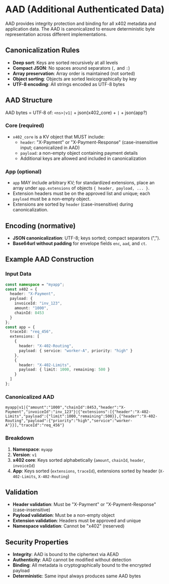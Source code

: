 # AAD (Additional Authenticated Data)

AAD provides integrity protection and binding for all x402 metadata and application data. The AAD is canonicalized to ensure deterministic byte representation across different implementations.

## Canonicalization Rules

- **Deep sort**: Keys are sorted recursively at all levels
- **Compact JSON**: No spaces around separators (`,` and `:`)
- **Array preservation**: Array order is maintained (not sorted)
- **Object sorting**: Objects are sorted lexicographically by key
- **UTF-8 encoding**: All strings encoded as UTF-8 bytes

## AAD Structure

AAD bytes = UTF‑8 of: `<ns>|v1|` + json(x402_core) + `|` + json(app?)

### Core (required)

- `x402_core` is a KV object that MUST include:
  - `header`: "X-Payment" or "X-Payment-Response" (case-insensitive input; canonicalized in AAD)
  - `payload`: a non-empty object containing payment details
  - Additional keys are allowed and included in canonicalization

### App (optional)

- `app` MAY include arbitrary KV; for standardized extensions, place an array under `app.extensions` of objects `{ header, payload, ... }`.
- Extension headers must be on the approved list and unique; each `payload` must be a non-empty object.
- Extensions are sorted by `header` (case-insensitive) during canonicalization.

## Encoding (normative)

- **JSON canonicalization**: UTF-8; keys sorted; compact separators (",").
- **Base64url without padding** for envelope fields `enc`, `aad`, and `ct`.

## Example AAD Construction

### Input Data

```typescript
const namespace = "myapp";
const x402 = {
  header: "X-Payment",
  payload: {
    invoiceId: "inv_123",
    amount: "1000",
    chainId: 8453
  }
};
const app = {
  traceId: "req_456",
  extensions: [
    {
      header: "X-402-Routing",
      payload: { service: "worker-A", priority: "high" }
    },
    {
      header: "X-402-Limits", 
      payload: { limit: 1000, remaining: 500 }
    }
  ]
};
```

### Canonicalized AAD

```
myapp|v1|{"amount":"1000","chainId":8453,"header":"X-Payment","invoiceId":"inv_123"}|{"extensions":[{"header":"X-402-Limits","payload":{"limit":1000,"remaining":500}},{"header":"X-402-Routing","payload":{"priority":"high","service":"worker-A"}}],"traceId":"req_456"}
```

### Breakdown

1. **Namespace**: `myapp`
2. **Version**: `v1`
3. **x402 core**: Keys sorted alphabetically (`amount`, `chainId`, `header`, `invoiceId`)
4. **App**: Keys sorted (`extensions`, `traceId`), extensions sorted by header (`X-402-Limits`, `X-402-Routing`)

## Validation

- **Header validation**: Must be "X-Payment" or "X-Payment-Response" (case-insensitive)
- **Payload validation**: Must be a non-empty object
- **Extension validation**: Headers must be approved and unique
- **Namespace validation**: Cannot be "x402" (reserved)

## Security Properties

- **Integrity**: AAD is bound to the ciphertext via AEAD
- **Authenticity**: AAD cannot be modified without detection
- **Binding**: All metadata is cryptographically bound to the encrypted payload
- **Deterministic**: Same input always produces same AAD bytes